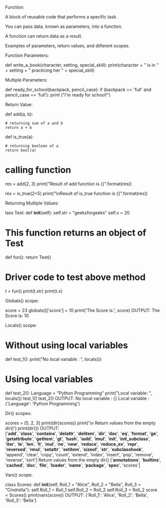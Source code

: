 Function: 

A block of reusable code that performs a specific task.

You can pass data, known as parameters, into a function.

A function can return data as a result.

Examples of parameters, return values, and diiferent scopes.

Function Parameters:

def write_a_book(character, setting, special_skill):
  print(character + " is in " + 
        setting + " practicing her " + 
        special_skill)

Multiple Parameters: 

def ready_for_school(backpack, pencil_case):
  if (backpack == 'full' and pencil_case == 'full'):
    print ("I'm ready for school!")

Return Value:

def add(a, b):
 
    # returning sum of a and b
    return a + b
 
def is_true(a):
 
    # returning boolean of a
    return bool(a)
 
# calling function
res = add(2, 3)
print("Result of add function is {}".format(res))
 
res = is_true(2<5)
print("\nResult of is_true function is {}".format(res))

Returning Multiple Values:

lass Test:
    def __init__(self):
        self.str = "geeksforgeeks"
        self.x = 20  
   
# This function returns an object of Test
def fun():
    return Test()
       
# Driver code to test above method
t = fun() 
print(t.str)
print(t.x)

Globals() scope:

score = 23
globals()['score'] = 10
print('The Score is:', score)
OUTPUT:
The Score is: 10

Locals() scope:

# Without using local variables
def test_1():
    print("No local variable : ", locals())
# Using local variables
def test_2():
    Language = "Python Programming"
    print("Local variable: ", locals())
test_1()
test_2()
OUTPUT:
No local variable :  {}
Local variable :  {'Language': 'Python Programming'}

Dir() scopes:

scores = [5, 2, 3]
print(dir(scores))
print('\n Return values from the empty dir()')
print(dir())
OUTPUT:  
['__add__', '__class__', '__contains__', '__delattr__', '__delitem__', '__dir__', '__doc__', '__eq__', '__format__', '__ge__', '__getattribute__', '__getitem__', '__gt__', '__hash__', '__iadd__', '__imul__', '__init__', '__init_subclass__', '__iter__', '__le__', '__len__', '__lt__', '__mul__', '__ne__', '__new__', '__reduce__', '__reduce_ex__', '__repr__', '__reversed__', '__rmul__', '__setattr__', '__setitem__', '__sizeof__', '__str__', '__subclasshook__', 'append', 'clear', 'copy', 'count', 'extend', 'index', 'insert', 'pop', 'remove', 'reverse', 'sort']
 Return values from the empty dir()
['__annotations__', '__builtins__', '__cached__', '__doc__', '__file__', '__loader__', '__name__', '__package__', '__spec__', 'scores']

Vars() scope:

class Scores:
    def __init__(self, Roll_1 = "Alice", Roll_2 = "Bella", Roll_3 = "Cindrella"):
        self.Roll_1 = Roll_1
        self.Roll_2 = Roll_2
        self.Roll_3 = Roll_2
score = Scores()
print(vars(score))
OUTPUT:
{'Roll_1': 'Alice', 'Roll_2': 'Bella', 'Roll_3': 'Bella'}
